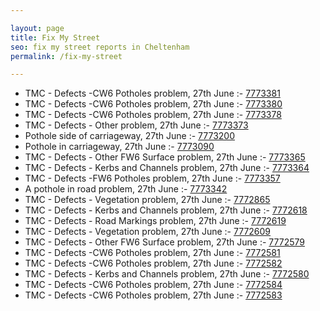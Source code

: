 ```yaml
---

layout: page
title: Fix My Street
seo: fix my street reports in Cheltenham
permalink: /fix-my-street

---
```


<!-- fix_marker starts -->

- TMC - Defects -CW6 Potholes  problem, 27th June :- [7773381](https://www.fixmystreet.com/report/7773381)
- TMC - Defects -CW6 Potholes  problem, 27th June :- [7773380](https://www.fixmystreet.com/report/7773380)
- TMC - Defects -CW6 Potholes  problem, 27th June :- [7773378](https://www.fixmystreet.com/report/7773378)
- TMC - Defects - Other problem, 27th June :- [7773373](https://www.fixmystreet.com/report/7773373)
- Pothole side of carriageway, 27th June :- [7773200](https://www.fixmystreet.com/report/7773200)
- Pothole in carriageway, 27th June :- [7773090](https://www.fixmystreet.com/report/7773090)
- TMC - Defects - Other FW6  Surface problem, 27th June :- [7773365](https://www.fixmystreet.com/report/7773365)
- TMC - Defects - Kerbs and Channels problem, 27th June :- [7773364](https://www.fixmystreet.com/report/7773364)
- TMC - Defects -FW6 Potholes problem, 27th June :- [7773357](https://www.fixmystreet.com/report/7773357)
- A pothole in road problem, 27th June :- [7773342](https://www.fixmystreet.com/report/7773342)
- TMC - Defects - Vegetation problem, 27th June :- [7772865](https://www.fixmystreet.com/report/7772865)
- TMC - Defects - Kerbs and Channels problem, 27th June :- [7772618](https://www.fixmystreet.com/report/7772618)
- TMC - Defects - Road Markings problem, 27th June :- [7772619](https://www.fixmystreet.com/report/7772619)
- TMC - Defects - Vegetation problem, 27th June :- [7772609](https://www.fixmystreet.com/report/7772609)
- TMC - Defects - Other FW6  Surface problem, 27th June :- [7772579](https://www.fixmystreet.com/report/7772579)
- TMC - Defects -CW6 Potholes  problem, 27th June :- [7772581](https://www.fixmystreet.com/report/7772581)
- TMC - Defects -CW6 Potholes  problem, 27th June :- [7772582](https://www.fixmystreet.com/report/7772582)
- TMC - Defects - Kerbs and Channels problem, 27th June :- [7772580](https://www.fixmystreet.com/report/7772580)
- TMC - Defects -CW6 Potholes  problem, 27th June :- [7772584](https://www.fixmystreet.com/report/7772584)
- TMC - Defects -CW6 Potholes  problem, 27th June :- [7772583](https://www.fixmystreet.com/report/7772583)

<!-- fix_marker ends -->